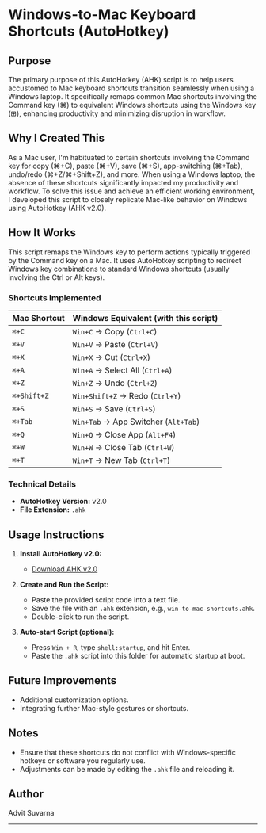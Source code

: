# Windows-to-Mac Keyboard Shortcuts (AutoHotkey)

## Purpose

The primary purpose of this AutoHotkey (AHK) script is to help users accustomed to Mac keyboard shortcuts transition seamlessly when using a Windows laptop. It specifically remaps common Mac shortcuts involving the Command key (⌘) to equivalent Windows shortcuts using the Windows key (⊞), enhancing productivity and minimizing disruption in workflow.

## Why I Created This

As a Mac user, I'm habituated to certain shortcuts involving the Command key for copy (⌘+C), paste (⌘+V), save (⌘+S), app-switching (⌘+Tab), undo/redo (⌘+Z/⌘+Shift+Z), and more. When using a Windows laptop, the absence of these shortcuts significantly impacted my productivity and workflow. To solve this issue and achieve an efficient working environment, I developed this script to closely replicate Mac-like behavior on Windows using AutoHotkey (AHK v2.0).

## How It Works

This script remaps the Windows key to perform actions typically triggered by the Command key on a Mac. It uses AutoHotkey scripting to redirect Windows key combinations to standard Windows shortcuts (usually involving the Ctrl or Alt keys).

### Shortcuts Implemented

| Mac Shortcut | Windows Equivalent (with this script) |
|--------------|---------------------------------------|
| `⌘+C`        | `Win+C` → Copy (`Ctrl+C`)             |
| `⌘+V`        | `Win+V` → Paste (`Ctrl+V`)            |
| `⌘+X`        | `Win+X` → Cut (`Ctrl+X`)              |
| `⌘+A`        | `Win+A` → Select All (`Ctrl+A`)       |
| `⌘+Z`        | `Win+Z` → Undo (`Ctrl+Z`)             |
| `⌘+Shift+Z`  | `Win+Shift+Z` → Redo (`Ctrl+Y`)       |
| `⌘+S`        | `Win+S` → Save (`Ctrl+S`)             |
| `⌘+Tab`      | `Win+Tab` → App Switcher (`Alt+Tab`)  |
| `⌘+Q`        | `Win+Q` → Close App (`Alt+F4`)        |
| `⌘+W`        | `Win+W` → Close Tab (`Ctrl+W`)        |
| `⌘+T`        | `Win+T` → New Tab (`Ctrl+T`)          |

### Technical Details

- **AutoHotkey Version:** v2.0  
- **File Extension:** `.ahk`

## Usage Instructions

1. **Install AutoHotkey v2.0:**
   - [Download AHK v2.0](https://www.autohotkey.com/)

2. **Create and Run the Script:**
   - Paste the provided script code into a text file.
   - Save the file with an `.ahk` extension, e.g., `win-to-mac-shortcuts.ahk`.
   - Double-click to run the script.

3. **Auto-start Script (optional):**
   - Press `Win + R`, type `shell:startup`, and hit Enter.
   - Paste the `.ahk` script into this folder for automatic startup at boot.

## Future Improvements

- Additional customization options.
- Integrating further Mac-style gestures or shortcuts.

## Notes

- Ensure that these shortcuts do not conflict with Windows-specific hotkeys or software you regularly use.
- Adjustments can be made by editing the `.ahk` file and reloading it.

## Author

Advit Suvarna

---
